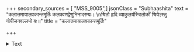 +++
secondary_sources = [ "MSS_9005",]
jsonClass = "Subhaashita"
text = "कलात्तमायालवकान्तमूर्तिः कलक्वणद्वेणुनिनादरम्यः।  \nश्रितो हृदि व्याकुलयंस्त्रिलोकीं श्रियेऽस्तु गोपीजनवल्लभो वः॥"
title = "कलात्तमायालवकान्तमूर्तिः"

+++

<details><summary>Text</summary>

कलात्तमायालवकान्तमूर्तिः कलक्वणद्वेणुनिनादरम्यः।  
श्रितो हृदि व्याकुलयंस्त्रिलोकीं श्रियेऽस्तु गोपीजनवल्लभो वः॥
</details>
